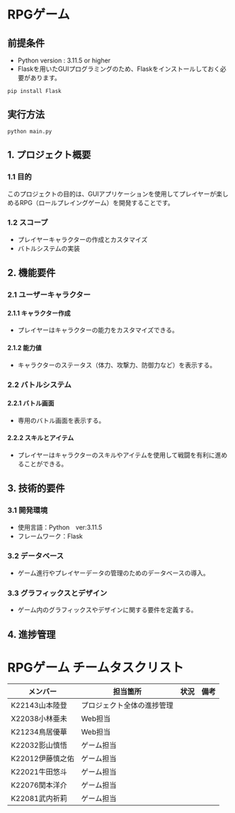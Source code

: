 # RPGゲーム

## 前提条件
- Python version : 3.11.5 or higher
- Flaskを用いたGUIプログラミングのため、Flaskをインストールしておく必要があります。
  
```
pip install Flask
```

## 実行方法

```
python main.py
```

## 1. プロジェクト概要

### 1.1 目的
このプロジェクトの目的は、GUIアプリケーションを使用してプレイヤーが楽しめるRPG（ロールプレイングゲーム）を開発することです。

### 1.2 スコープ
- プレイヤーキャラクターの作成とカスタマイズ
- バトルシステムの実装

## 2. 機能要件

### 2.1 ユーザーキャラクター

#### 2.1.1 キャラクター作成
- プレイヤーはキャラクターの能力をカスタマイズできる。

#### 2.1.2 能力値
- キャラクターのステータス（体力、攻撃力、防御力など）を表示する。

### 2.2 バトルシステム

#### 2.2.1 バトル画面
- 専用のバトル画面を表示する。

#### 2.2.2 スキルとアイテム
- プレイヤーはキャラクターのスキルやアイテムを使用して戦闘を有利に進めることができる。

## 3. 技術的要件

### 3.1 開発環境
- 使用言語：Python　ver:3.11.5
- フレームワーク：Flask

### 3.2 データベース
- ゲーム進行やプレイヤーデータの管理のためのデータベースの導入。

### 3.3 グラフィックスとデザイン
- ゲーム内のグラフィックスやデザインに関する要件を定義する。

## 4. 進捗管理
# RPGゲーム チームタスクリスト

| メンバー | 担当箇所 | 状況 | 備考 |
|---------|---------|-----|-----|
| K22143山本陸登 | プロジェクト全体の進捗管理 |  |  |
| X22038小林亜未 | Web担当 |  |  |
| K21234鳥居優華 | Web担当 |  |  |
| K22032影山慎悟 | ゲーム担当 |  |  |
| K22012伊藤慎之佑 | ゲーム担当 |  |  |
| K22021牛田悠斗 | ゲーム担当 |  |  |
| K22076関本洋介 | ゲーム担当 |  |  |
| K22081武内祈莉 | ゲーム担当 |  |  |


